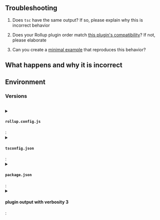 ## Troubleshooting
<!--
  Please follow the steps below to ensure that you have troubleshot this problem sufficiently to believe that it is a bug in this plugin.
  Many issues are the result of common misconfigurations and are not bugs, so please follow the steps to help us help you and prioritize limited volunteer maintainer time.
-->

1. Does `tsc` have the same output? If so, please explain why this is incorrect behavior
    <!--
      This plugin uses the TS LanguageService under-the-hood.
      It tries to mimic tsc and add Rollup semantics where possible, so if tsc has the same output, the error you're getting may be correct and accurate.
      There are cases where they should differ, however, so if this is one of those, please elaborate.
    -->

1. Does your Rollup plugin order match [this plugin's compatibility](https://github.com/ezolenko/rollup-plugin-typescript2#compatibility)? If not, please elaborate
    <!--
      Rollup plugin order matters, so if there is a mismatch here, that could be the cause of your issue.
    -->

1. Can you create a [minimal example](https://stackoverflow.com/help/minimal-reproducible-example) that reproduces this behavior?
    <!--
      Minimal reproductions help us find the root cause of an issue much more expediently than trying to interpret and disentangle a complicated repo.
      The process of creating a minimal reproduction also often helps users find a misconfiguration in their code.
      It could also help you identify the root cause yourself and potentially create a Pull Request to fix it!
    -->

## What happens and why it is incorrect
<!--
  Please explain the issue you are encountering and why you believe it is incorrect behavior, in detail.
  Please list any error messages here.
-->

## Environment
<!-- Please describe your environment, especially anything potentially relevant to the problem -->

### Versions
<!--
  PLEASE RUN THIS COMMAND INSIDE YOUR PROJECT:

  npx envinfo --npmPackages typescript,rollup,rollup-plugin-typescript2

  AND PASTE ITS CONTENTS BELOW INSIDE THE CODE SNIPPET vvvvvvvvv
-->

```text

```

<!--- paste your rollup config below if relevant --->
<details>
  <summary><h4><code>rollup.config.js</code></h4>: </summary>

<!--- INSERT rollup.config.ts IN THE CODE SNIPPET BELOW --->

```js

```

</details>

<!--- paste your tsconfig.json below if relevant --->
<details>
  <summary><h4><code>tsconfig.json</code></h4>: </summary>

<!--- INSERT tsconfig.json IN THE CODE SNIPPET BELOW --->

```json5

```

</details>

<!--- paste your package.json below if relevant --->
<details>
  <summary><h4><code>package.json</code></h4>: </summary>

<!--- INSERT package.json IN THE CODE SNIPPET BELOW --->

```json

```

</details>

<!--- add verbosity verbosity: 3 to plugin options and attach output if relevant (censor out anything sensitive) --->
<details>
  <summary><h4>plugin output with verbosity 3</h4>: </summary>

<!--- INSERT plugin output IN THE CODE SNIPPET BELOW or attach --->

```text

```

</details>
